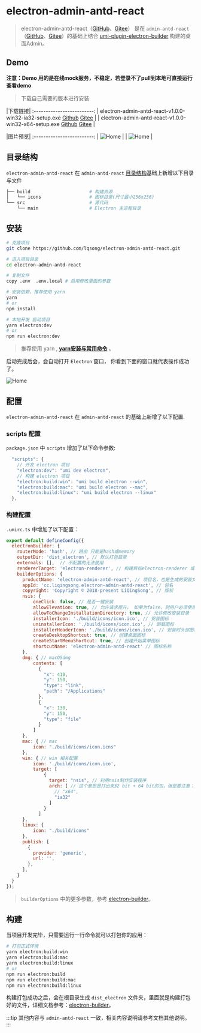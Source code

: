 # electron-admin-antd-react

> electron-admin-antd-react（[GitHub](https://github.com/lqsong/electron-admin-antd-react)、[Gitee](https://gitee.com/lqsong/electron-admin-antd-react)） 是在 `admin-antd-react`（[GitHub](https://github.com/lqsong/admin-antd-react)、[Gitee](https://gitee.com/lqsong/admin-antd-react)）的基础上结合 [umi-plugin-electron-builder](https://github.com/nklayman/umi-plugin-electron-builder) 构建的桌面Admin。

## Demo

**注意：Demo 用的是在线mock服务，不稳定，若登录不了pull到本地可直接运行查看demo**

> 下载自己需要的版本进行安装

|下载链接|
:-------------------------:
| electron-admin-antd-react-v1.0.0-win32-ia32-setup.exe [Github](https://github.com/lqsong/electron-admin-antd-react/releases) [Gitee](https://gitee.com/lqsong/electron-admin-antd-react/releases)  |
| electron-admin-antd-react-v1.0.0-win32-x64-setup.exe [Github](https://github.com/lqsong/electron-admin-antd-react/releases) [Gitee](https://gitee.com/lqsong/electron-admin-antd-react/releases) |


|图片预览|
:-------------------------:
| ![Home](https://gitee.com/lqsong/public/raw/master/electron-admin-antd-react/admin1.png)  |
| ![Home](https://gitee.com/lqsong/public/raw/master/electron-admin-antd-react/admin2.png)  |


## 目录结构

`electron-admin-antd-react` 在 `admin-antd-react` [目录结构](/guide/#目录结构)基础上新增以下目录与文件

```bash
├── build                      # 构建资源
│   └── icons                  # 图标目录(尺寸最小256x256)
└── src                        # 源代码
    └── main                   # Electron 主进程目录
```

## 安装

```bash
# 克隆项目
git clone https://github.com/lqsong/electron-admin-antd-react.git

# 进入项目目录
cd electron-admin-antd-react

# 复制文件
copy .env  .env.local # 启用修改里面的参数

# 安装依赖，推荐使用 yarn 
yarn 
# or
npm install

# 本地开发 启动项目
yarn electron:dev
# or
npm run electron:dev
```

> 推荐使用 yarn , **[yarn安装与常用命令](http://liqingsong.cc/article/detail/9)** 。

启动完成后会，会自动打开 `Electron` 窗口， 你看到下面的窗口就代表操作成功了。

![Home](https://gitee.com/lqsong/public/raw/master/electron-admin-antd-react/admin1.png)


## 配置

`electron-admin-antd-react` 在 `admin-antd-react` 的基础上新增了以下配置.

### scripts 配置

`package.json` 中 `scripts` 增加了以下命令参数:

```js
  "scripts": {
    // 开发 electron 项目
    "electron:dev": "umi dev electron",
    // 构建 electron 项目
    "electron:build:win": "umi build electron --win",
    "electron:build:mac": "umi build electron --mac",
    "electron:build:linux": "umi build electron --linux" 
  },
```

### 构建配置

`.umirc.ts` 中增加了以下配置：

```js
export default defineConfig({
  electronBuilder: {
    routerMode: 'hash', // 路由 只能是hash或memory
    outputDir: 'dist_electron', // 默认打包目录
    externals: [],  // 不配置的无法使用
    rendererTarget: 'electron-renderer', // 构建目标electron-renderer 或 web
    builderOptions: {
      productName: 'electron-admin-antd-react', // 项目名，也是生成的安装文件名，即electron-admin-antd-react.exe
      appId: 'cc.liqingsong.electron-admin-antd-react', // 包名
      copyright: 'Copyright © 2018-present LiQingSong', // 版权
      nsis: {
          oneClick: false, // 是否一键安装
          allowElevation: true, // 允许请求提升。 如果为false，则用户必须使用提升的权限重新启动安装程序。
          allowToChangeInstallationDirectory: true, // 允许修改安装目录
          installerIcon: './build/icons/icon.ico', // 安装图标
          uninstallerIcon: './build/icons/icon.ico', // 卸载图标
          installerHeaderIcon: './build/icons/icon.ico', // 安装时头部图标
          createDesktopShortcut: true, // 创建桌面图标
          createStartMenuShortcut: true, // 创建开始菜单图标
          shortcutName: 'electron-admin-antd-react' // 图标名称
      },
      dmg: { // macOSdmg
          contents: [
            {
              "x": 410,
              "y": 150,
              "type": "link",
              "path": "/Applications"
            },
            {
              "x": 130,
              "y": 150,
              "type": "file"
            }
          ]
      },
      mac: { // mac
          icon: "./build/icons/icon.icns"
      },
      win: { // win 相关配置
          icon: './build/icons/icon.ico',
          target: [
              {
                target: "nsis", // 利用nsis制作安装程序
                arch: [ // 这个意思是打出来32 bit + 64 bit的包，但是要注意：这样打包出来的安装包体积比较大，所以建议直接打32的安装包。
                  // "x64",
                  "ia32"
                ]
              }
            ]
      },
      linux: {
          icon: "./build/icons"
      },
      publish: [
        {
          provider: 'generic',
          url: '',
        },
      ],
    }
  }
});

```

> `builderOptions` 中的更多参数，参考 [electron-builder](https://www.electron.build/)。


## 构建

当项目开发完毕，只需要运行一行命令就可以打包你的应用：

```bash
# 打包正式环境
yarn electron:build:win
yarn electron:build:mac
yarn electron:build:linux
# or 
npm run electron:build
npm run electron:build:mac
npm run electron:build:linux
```

构建打包成功之后，会在根目录生成 `dist_electron` 文件夹，里面就是构建打包好的文件，详细文档参考：[electron-builder](https://www.electron.build/)。


:::tip
其他内容与 `admin-antd-react` 一致，相关内容说明请参考文档其他说明。
:::


